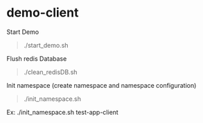 # demo-client

Start Demo

> ./start_demo.sh

Flush redis Database

> ./clean_redisDB.sh


Init namespace (create namespace and namespace configuration)

> ./init_namespace.sh <NAMESPACE>

Ex: ./init_namespace.sh test-app-client